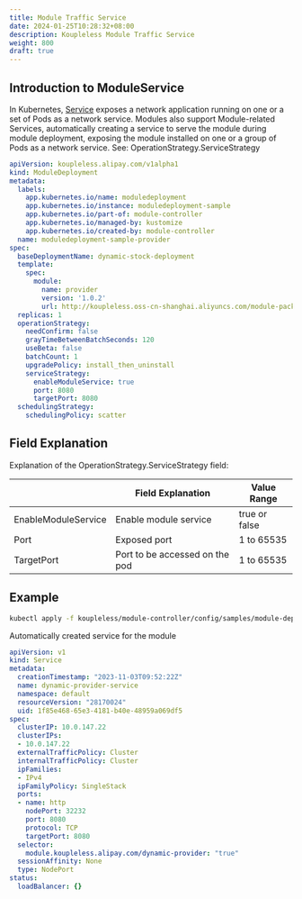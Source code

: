 ```yaml
---
title: Module Traffic Service
date: 2024-01-25T10:28:32+08:00
description: Koupleless Module Traffic Service
weight: 800
draft: true
---
```


## Introduction to ModuleService
In Kubernetes, [Service](https://kubernetes.io/docs/concepts/services-networking/service/) exposes a network application running on one or a set of Pods as a network service.
Modules also support Module-related Services, automatically creating a service to serve the module during module deployment, exposing the module installed on one or a group of Pods as a network service.
See: OperationStrategy.ServiceStrategy
```yaml
apiVersion: koupleless.alipay.com/v1alpha1
kind: ModuleDeployment
metadata:
  labels:
    app.kubernetes.io/name: moduledeployment
    app.kubernetes.io/instance: moduledeployment-sample
    app.kubernetes.io/part-of: module-controller
    app.kubernetes.io/managed-by: kustomize
    app.kubernetes.io/created-by: module-controller
  name: moduledeployment-sample-provider
spec:
  baseDeploymentName: dynamic-stock-deployment
  template:
    spec:
      module:
        name: provider
        version: '1.0.2'
        url: http://koupleless.oss-cn-shanghai.aliyuncs.com/module-packages/stable/dynamic-provider-1.0.2-ark-biz.jar
  replicas: 1
  operationStrategy:
    needConfirm: false
    grayTimeBetweenBatchSeconds: 120
    useBeta: false
    batchCount: 1
    upgradePolicy: install_then_uninstall
    serviceStrategy:
      enableModuleService: true
      port: 8080
      targetPort: 8080
  schedulingStrategy:
    schedulingPolicy: scatter
```
## Field Explanation
Explanation of the OperationStrategy.ServiceStrategy field:

|  | Field Explanation | Value Range   |
| --- | --- |---------------|
| EnableModuleService | Enable module service | true or false |
| Port | Exposed port | 1 to 65535    |
| TargetPort | Port to be accessed on the pod | 1 to 65535    |

## Example
```bash
kubectl apply -f koupleless/module-controller/config/samples/module-deployment_v1alpha1_moduledeployment_provider.yaml --namespace yournamespace
```
Automatically created service for the module
```yaml
apiVersion: v1
kind: Service
metadata:
  creationTimestamp: "2023-11-03T09:52:22Z"
  name: dynamic-provider-service
  namespace: default
  resourceVersion: "28170024"
  uid: 1f85e468-65e3-4181-b40e-48959a069df5
spec:
  clusterIP: 10.0.147.22
  clusterIPs:
  - 10.0.147.22
  externalTrafficPolicy: Cluster
  internalTrafficPolicy: Cluster
  ipFamilies:
  - IPv4
  ipFamilyPolicy: SingleStack
  ports:
  - name: http
    nodePort: 32232
    port: 8080
    protocol: TCP
    targetPort: 8080
  selector:
    module.koupleless.alipay.com/dynamic-provider: "true"
  sessionAffinity: None
  type: NodePort
status:
  loadBalancer: {}
```
